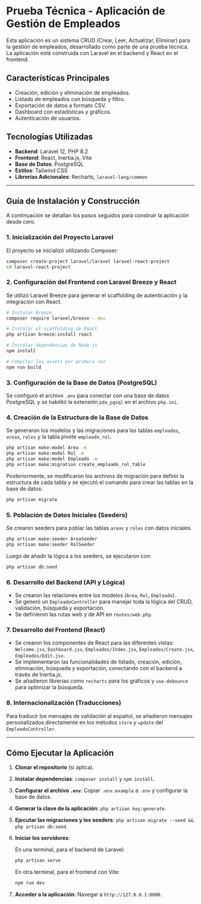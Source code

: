 # Prueba Técnica - Aplicación de Gestión de Empleados

Esta aplicación es un sistema CRUD (Crear, Leer, Actualizar, Eliminar) para la gestión de empleados, desarrollado como parte de una prueba técnica. La aplicación está construida con Laravel en el backend y React en el frontend.

## Características Principales

- Creación, edición y eliminación de empleados.
- Listado de empleados con búsqueda y filtro.
- Exportación de datos a formato CSV.
- Dashboard con estadísticas y gráficos.
- Autenticación de usuarios.

## Tecnologías Utilizadas

- **Backend**: Laravel 12, PHP 8.2
- **Frontend**: React, Inertia.js, Vite
- **Base de Datos**: PostgreSQL
- **Estilos**: Tailwind CSS
- **Librerías Adicionales**: Recharts, `laravel-lang/common`

---

## Guía de Instalación y Construcción

A continuación se detallan los pasos seguidos para construir la aplicación desde cero.

### 1. Inicialización del Proyecto Laravel

El proyecto se inicializó utilizando Composer:

```bash
composer create-project laravel/laravel laravel-react-project
cd laravel-react-project
```

### 2. Configuración del Frontend con Laravel Breeze y React

Se utilizó Laravel Breeze para generar el scaffolding de autenticación y la integración con React.

```bash
# Instalar Breeze
composer require laravel/breeze --dev

# Instalar el scaffolding de React
php artisan breeze:install react

# Instalar dependencias de Node.js
npm install

# Compilar los assets por primera vez
npm run build
```

### 3. Configuración de la Base de Datos (PostgreSQL)

Se configuró el archivo `.env` para conectar con una base de datos PostgreSQL y se habilitó la extensión `pdo_pgsql` en el archivo `php.ini`.

### 4. Creación de la Estructura de la Base de Datos

Se generaron los modelos y las migraciones para las tablas `empleados`, `areas`, `roles` y la tabla pivote `empleado_rol`.

```bash
php artisan make:model Area -m
php artisan make:model Rol -m
php artisan make:model Empleado -m
php artisan make:migration create_empleado_rol_table
```

Posteriormente, se modificaron los archivos de migración para definir la estructura de cada tabla y se ejecutó el comando para crear las tablas en la base de datos:

```bash
php artisan migrate
```

### 5. Población de Datos Iniciales (Seeders)

Se crearon seeders para poblar las tablas `areas` y `roles` con datos iniciales.

```bash
php artisan make:seeder AreaSeeder
php artisan make:seeder RolSeeder
```

Luego de añadir la lógica a los seeders, se ejecutaron con:

```bash
php artisan db:seed
```

### 6. Desarrollo del Backend (API y Lógica)

- Se crearon las relaciones entre los modelos (`Area`, `Rol`, `Empleado`).
- Se generó un `EmpleadoController` para manejar toda la lógica del CRUD, validación, búsqueda y exportación.
- Se definieron las rutas web y de API en `routes/web.php`.

### 7. Desarrollo del Frontend (React)

- Se crearon los componentes de React para las diferentes vistas: `Welcome.jsx`, `Dashboard.jsx`, `Empleados/Index.jsx`, `Empleados/Create.jsx`, `Empleados/Edit.jsx`.
- Se implementaron las funcionalidades de listado, creación, edición, eliminación, búsqueda y exportación, conectando con el backend a través de Inertia.js.
- Se añadieron librerías como `recharts` para los gráficos y `use-debounce` para optimizar la búsqueda.

### 8. Internacionalización (Traducciones)

Para traducir los mensajes de validación al español, se añadieron mensajes personalizados directamente en los métodos `store` y `update` del `EmpleadoController`.

---

## Cómo Ejecutar la Aplicación

1.  **Clonar el repositorio** (si aplica).
2.  **Instalar dependencias**: `composer install` y `npm install`.
3.  **Configurar el archivo `.env`**: Copiar `.env.example` a `.env` y configurar la base de datos.
4.  **Generar la clave de la aplicación**: `php artisan key:generate`.
5.  **Ejecutar las migraciones y los seeders**: `php artisan migrate --seed && php artisan db:seed`.
6.  **Iniciar los servidores**:

    En una terminal, para el backend de Laravel:
    ```bash
    php artisan serve
    ```

    En otra terminal, para el frontend con Vite:
    ```bash
    npm run dev
    ```

7.  **Acceder a la aplicación**: Navegar a `http://127.0.0.1:8000`.
